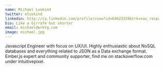 ```yaml
---
name: Michael Luskind
twitter: mluskind
linkedin: http://ca.linkedin.com/profile/view?id=64923329&trk=nav_responsive_tab_profile
bio: Like a Girrafe but shorter
email: michael@wrktg.com
image: michael.jpg
---
```


Javascript Engineer with focus on UX/UI. Highly enthusiastic about NoSQL databases and everything related to JSON as a Data exchange format. Ember.js expert and community supporter, find me on stackoverflow.com under intuitivepixel.	